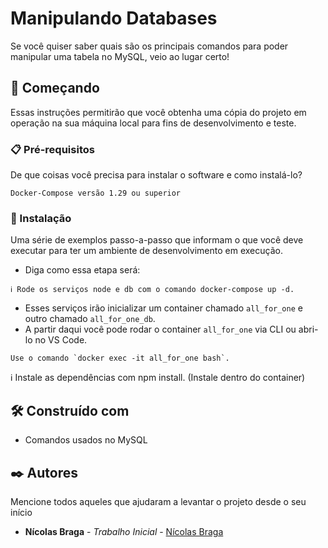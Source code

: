 # Manipulando Databases

Se você quiser saber quais são os principais comandos para poder manipular uma tabela no MySQL, veio ao lugar certo!

## 🚀 Começando

Essas instruções permitirão que você obtenha uma cópia do projeto em operação na sua máquina local para fins de desenvolvimento e teste.

### 📋 Pré-requisitos

De que coisas você precisa para instalar o software e como instalá-lo?

```
Docker-Compose versão 1.29 ou superior
```

### 🔧 Instalação

Uma série de exemplos passo-a-passo que informam o que você deve executar para ter um ambiente de desenvolvimento em execução.

- Diga como essa etapa será:

```
ℹ️ Rode os serviços node e db com o comando docker-compose up -d.
```

- Esses serviços irão inicializar um container chamado `all_for_one` e outro chamado `all_for_one_db`.
- A partir daqui você pode rodar o container `all_for_one` via CLI ou abri-lo no VS Code.

```
Use o comando `docker exec -it all_for_one bash`.
```

ℹ️ Instale as dependências com npm install. (Instale dentro do container)

## 🛠️ Construído com

* Comandos usados no MySQL

## ✒️ Autores

Mencione todos aqueles que ajudaram a levantar o projeto desde o seu início

* **Nícolas Braga** - *Trabalho Inicial* - [Nícolas Braga](https://github.com/nicolasbraga1)
